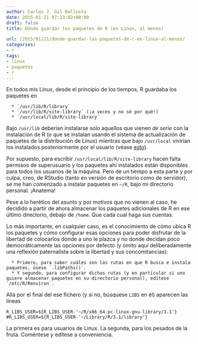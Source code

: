 ```yaml
---
author: Carlos J. Gil Bellosta
date: 2015-01-21 07:13:02+00:00
draft: false
title: Dónde guardar los paquetes de R (en Linux, al menos)

url: /2015/01/21/donde-guardar-los-paquetes-de-r-en-linux-al-menos/
categories:
- r
tags:
- linux
- paquetes
- r
---
```


En todos mis Linux, desde el principio de los tiempos, R guardaba los paquetes en



	  * `/usr/lib/R/library`
	  * `/usr/lib/R/site-library` (¡a veces y no sé por qué!)
	  * `/usr/local/lib/R/site-library`


Bajo `/usr/lib` deberían instalarse solo aquellos que vienen _de serie_ con la instalación de R (o que se instalan usando el sistema de actualización de paquetes de la distribución de Linux) mientras que bajo `/usr/local` vivirían los instalados posteriormente por el usuario (véase [esto](http://www.linuxfromscratch.org/blfs/view/svn/introduction/position.html)).

Por supuesto, para escribir `/usr/local/lib/R/site-library` hacen falta permisos de superusuario y los paquetes ahí instalados están disponibles para todos los usuarios de la máquina. Pero de un tiempo a esta parte y por culpa, creo, de RStudio (tanto en versión de escritorio como de servidor), se me han comenzado a instalar paquetes en `~/R`, bajo mi directorio personal. ¡Anatema!

Pese a lo herético del asunto y por motivos que no vienen al caso, he decidido a partir de ahora almacenar los paquetes adicionales de R en ese último directorio, debajo de `/home`. Que cada cual haga sus cuentas.

Lo más importante, en cualquier caso, es el conocimiento de cómo ubica R los paquetes y cómo configurar esas opciones para poder disfrutar de la libertad de colocarlos donde a uno le plazca y no donde decidan poco democráticamente las opciones por defecto (y omito aquí deliberadamente una reflexión paternalista sobre la libertad y sus concomitancias):




	  * Primero, para saber cuáles son las rutas en que R busca e instala paquetes, úsese `.libPaths()`.
	  * Y segundo, para configurar dichas rutas (y en particular si uno quiere almacenar paquetes en su directorio personal), edítese `/etc/R/Renviron`.


Allá por el final del ese fichero (y si no, búsquese `LIBS` en él) aparecen las líneas

`R_LIBS_USER=${R_LIBS_USER-'~/R/x86_64-pc-linux-gnu-library/3.1'}
#R_LIBS_USER=${R_LIBS_USER-'~/Library/R/3.1/library'}`

La primera es para usuarios de Linux. La segunda, para los pesados de la fruta. Coméntese y edítese a conveniencia.
